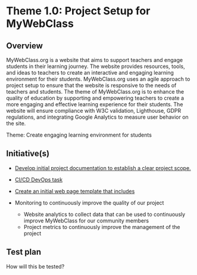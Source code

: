 # Theme 1.0: Project Setup for MyWebClass
## Overview

MyWebClass.org is a website that aims to support teachers and engage students in their learning journey. The website provides resources, tools, and ideas to teachers to create an interactive and engaging learning environment for their students. MyWebClass.org uses an agile approach to project setup to ensure that the website is responsive to the needs of teachers and students. The theme of MyWebClass.org is to enhance the quality of education by supporting and empowering teachers to create a more engaging and effective learning experience for their students. The website will ensure compliance with W3C validation, Lighthouse, GDPR regulations, and integrating Google Analytics to measure user behavior on the site.

Theme: Create engaging learning environment for students

## Initiative(s)

* [Develop initial project documentation to establish a clear project scope.](initiatives/documentation_initiative.md)
* [CI/CD DevOps task](initiatives/initiative_devops.md)
* [Create an initial web page template that includes](initiatives/initiative_webpage_template.md)

* Monitoring to continuously improve the quality of our project
  * Website analytics to collect data that can be used to continuously improve MyWebClass for our community members
  * Project metrics to continuously improve the management of the project

## Test plan
How will this be tested?